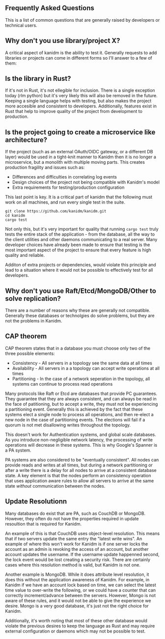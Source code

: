 Frequently Asked Questions
--------------------------

This is a list of common questions that are generally raised by developers
or technical users.

Why don't you use library/project X?
------------------------------------

A critical aspect of kanidm is the ability to test it. Generally requests to add libraries
or projects can come in different forms so I'll answer to a few of them:

## Is the library in Rust?

If it's not in Rust, it's not ellegible for inclusion. There is a single exception today
(rlm python) but it's very likely this will also be removed in the future. Keeping a single
language helps with testing, but also makes the project more accesible and consistent to
developers. Additionally, features exist in Rust that help to improve quality of the project
from development to production.

## Is the project going to create a microservice like architecture?

If the project (such as an external OAuth/OIDC gateway, or a different DB layer) would be used in a tight-knit
manner to Kanidm then it is no longer a microservice, but a monolith with multiple
moving parts. This creates production fragility and issues such as:

* Differences and difficulties in correlating log events
* Design choices of the project not being compatible with Kanidm's model
* Extra requirements for testing/production configuration

This last point is key. It is a critical part of kanidm that the following must
work on all machines, and run every single test in the suite.

```
git clone https://github.com/kanidm/kanidm.git
cd kanidm
cargo test
```

Not only this, but it's very important for quality that running `cargo test` truly tests the
entire stack of the application - from the database, all the way to the client utilities and
other daemons communicating to a real server. Many developer choices have already been made to
ensure that testing is the most important aspect of the project to ensure that every feature is
high quality and reliable.

Additon of extra projects or dependencies, would violate this principle and lead to a situation
where it would not be possible to effectively test for all developers.

Why don't you use Raft/Etcd/MongoDB/Other to solve replication?
---------------------------------------------------------------

There are a number of reasons why these are generally not compatible. Generally these databases
or technolgies do solve problems, but they are not the problems in Kanidm.

## CAP theorem

CAP theorem states that in a database you must choose only two of the three possible
elements:

* Consistency - All servers in a topology see the same data at all times
* Availability - All servers in a a topology can accept write operations at all times
* Partitioning - In the case of a network seperation in the topology, all systems can continue to process read operations

Many protocols like Raft or Etcd are databases that provide PC guarantees. They guarantee that
they are always consistent, and can always be read in the face of patitioning, but to accept
a write, they must not be experiencing a partitioning event. Generally this is achieved by
the fact that these systems elect a single node to process all operations, and then re-elect
a new node in the case of partitioning events. The elections will fail if a quorum is not met
disallowing writes throughout the topology.

This doesn't work for Authentication systems, and global scale databases. As you introduce non-negligible
network latency, the processing of write operations will decrease in these systems. This is why
Google's Spanner is a PA system.

PA systems are also considered to be "eventually consistent". All nodes can provide reads and writes
at all times, but during a network partitioning or after a write there is a delay for all nodes to
arrive at a consistent database state. A key element is that the nodes perform an consistency operation
that uses application aware rules to allow all servers to arrive at the same state *without*
communication between the nodes.

## Update Resolutionn

Many databases do exist that are PA, such as CouchDB or MongoDB. However, they often do not have
the properties required in update resoultion that is required for Kanidm.

An example of this is that CouchDB uses object-level resolution. This means that if two servers
update the same entry the "latest write wins". An example of where this won't work for Kanidm
is if one server locks the account as an admin is revoking the access of an account, but another
account updates the username. If the username update happenned second, the lock event would
be lost creating a security risk. There are certainly cases where this resolution method is
valid, but Kanidm is not one.

Another example is MongoDB. While it does attribute level resolution, it does this without the application
awareness of Kanidm. For example, in Kanidm if we have an account lock based on time, we can select
the latest time value to over-write the following, or we could have a counter that can correctly
increment/advance between the servers. However, Mongo is not aware of these rules, and it would
not be able to give the experience we desire. Mongo is a very good database, it's just not the
right choice for Kanidm.

Additionally, it's worth noting that most of these other database would violate the previous
desires to keep the language as Rust and may require external configuration or daemons which
may not be possible to test.


